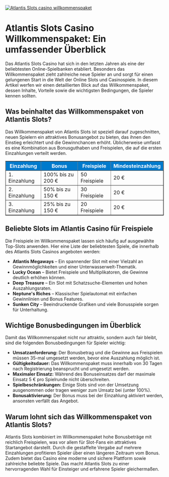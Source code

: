 [![Atlantis Slots casino willkommenspaket](https://123-caf.pages.dev/gitsignup.png)](https://vrmoo.ru/Bt82HjjY)

<h1>Atlantis Slots Casino Willkommenspaket: Ein umfassender Überblick</h1>  <p>Das Atlantis Slots Casino hat sich in den letzten Jahren als eine der beliebtesten Online-Spielbanken etabliert. Besonders das Willkommenspaket zieht zahlreiche neue Spieler an und sorgt für einen gelungenen Start in die Welt der Online Slots und Casinospiele. In diesem Artikel werfen wir einen detaillierten Blick auf das Willkommenspaket, dessen Inhalte, Vorteile sowie die wichtigsten Bedingungen, die Spieler kennen sollten.</p>  <h2>Was beinhaltet das Willkommenspaket von Atlantis Slots?</h2>  <p>Das Willkommenspaket von Atlantis Slots ist speziell darauf zugeschnitten, neuen Spielern ein attraktives Bonusangebot zu bieten, das ihnen den Einstieg erleichtert und die Gewinnchancen erhöht. Üblicherweise umfasst es eine Kombination aus Bonusguthaben und Freispielen, die auf die ersten Einzahlungen verteilt werden.</p>  <table border="1" cellpadding="8" cellspacing="0" style="border-collapse: collapse; width: 100%; max-width: 600px; margin-bottom: 20px;">   <thead>     <tr style="background-color: #007ACC; color: white;">       <th>Einzahlung</th>       <th>Bonus</th>       <th>Freispiele</th>       <th>Mindesteinzahlung</th>     </tr>   </thead>   <tbody>     <tr>       <td>1. Einzahlung</td>       <td>100% bis zu 200 €</td>       <td>50 Freispiele</td>       <td>20 €</td>     </tr>     <tr>       <td>2. Einzahlung</td>       <td>50% bis zu 150 €</td>       <td>30 Freispiele</td>       <td>20 €</td>     </tr>     <tr>       <td>3. Einzahlung</td>       <td>25% bis zu 150 €</td>       <td>20 Freispiele</td>       <td>20 €</td>     </tr>   </tbody> </table>  <h2>Beliebte Slots im Atlantis Casino für Freispiele</h2>  <p>Die Freispiele im Willkommenspaket lassen sich häufig auf ausgewählte Top-Slots anwenden. Hier eine Liste der beliebtesten Spiele, die innerhalb des Atlantis Slots Casinos angeboten werden:</p>  <ul>   <li><strong>Atlantis Megaways</strong> – Ein spannender Slot mit einer Vielzahl an Gewinnmöglichkeiten und einer Unterwasserwelt-Thematik.</li>   <li><strong>Lucky Ocean</strong> – Bietet Freispiele und Multiplikatoren, die Gewinne deutlich erhöhen können.</li>   <li><strong>Deep Treasure</strong> – Ein Slot mit Schatzsuche-Elementen und hohen Auszahlungsraten.</li>   <li><strong>Neptune's Riches</strong> – Klassischer Spielautomat mit einfachen Gewinnlinien und Bonus Features.</li>   <li><strong>Sunken City</strong> – Beeindruckende Grafiken und viele Bonusspiele sorgen für Unterhaltung.</li> </ul>  <h2>Wichtige Bonusbedingungen im Überblick</h2>  <p>Damit das Willkommenspaket nicht nur attraktiv, sondern auch fair bleibt, sind die folgenden Bonusbedingungen für Spieler wichtig:</p>  <ul>   <li><strong>Umsatzanforderung:</strong> Der Bonusbetrag und die Gewinne aus Freispielen müssen 35-mal umgesetzt werden, bevor eine Auszahlung möglich ist.</li>   <li><strong>Gültigkeitsdauer:</strong> Das Willkommenspaket muss innerhalb von 30 Tagen nach Registrierung beansprucht und umgesetzt werden.</li>   <li><strong>Maximaler Einsatz:</strong> Während des Bonuseinsatzes darf der maximale Einsatz 5 € pro Spielrunde nicht überschreiten.</li>   <li><strong>Spielbeschränkungen:</strong> Einige Slots sind von der Umsetzung ausgenommen oder tragen weniger zum Umsatz bei (unter 100%).</li>   <li><strong>Bonusaktivierung:</strong> Der Bonus muss bei der Einzahlung aktiviert werden, ansonsten verfällt das Angebot.</li> </ul>  <h2>Warum lohnt sich das Willkommenspaket von Atlantis Slots?</h2>  <p>Atlantis Slots kombiniert im Willkommenspaket hohe Bonusbeträge mit reichlich Freispielen, was vor allem für Slot-Fans ein attraktives Startangebot darstellt. Durch die gestaffelte Vergabe auf mehrere Einzahlungen profitieren Spieler über einen längeren Zeitraum vom Bonus. Zudem bietet das Casino eine moderne und sichere Plattform sowie zahlreiche beliebte Spiele. Das macht Atlantis Slots zu einer hervorragenden Wahl für Einsteiger und erfahrene Spieler gleichermaßen.</p>